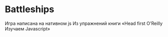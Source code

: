 # Battleships
Игра написана на нативном js Из упражнений книги «Head first O’Reilly Изучаем Javascript»

